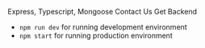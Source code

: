 
   Express, Typescript, Mongoose Contact Us Get Backend


   - `npm run dev` for running development environment
   - `npm start` for running production environment